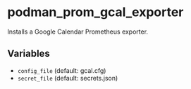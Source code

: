 # podman_prom_gcal_exporter

Installs a Google Calendar Prometheus exporter.
## Variables
* `config_file` (default: gcal.cfg)
* `secret_file` (default: secrets.json)
